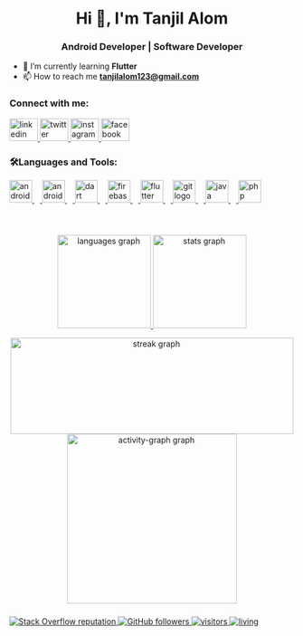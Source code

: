 <h1 align="center">Hi 👋, I'm Tanjil Alom</h1>
<h3 align="center">Android Developer | Software Developer </h3>

- 🌱 I’m currently learning **Flutter**
- 📫 How to reach me **tanjilalom123@gmail.com**

###

<h3 align="left">Connect with me:</h3>

<div align="left">
  <a href="https://www.linkedin.com/in/tanjilalom/" target="_blank"> <img src="https://raw.githubusercontent.com/maurodesouza/profile-readme-generator/master/src/assets/icons/social/linkedin/default.svg" width="50" height="40" alt="linkedin logo"  /> </a>
  <a href="https://twitter.com/tanjilalom123" target="_blank"> <img src="https://raw.githubusercontent.com/maurodesouza/profile-readme-generator/master/src/assets/icons/social/twitter/default.svg" width="50" height="40" alt="twitter logo"  /> </a>
  <a href="https://www.instagram.com/tanjil.alom/" target="_blank"> <img src="https://raw.githubusercontent.com/maurodesouza/profile-readme-generator/master/src/assets/icons/social/instagram/default.svg" width="50" height="40" alt="instagram logo"  /> </a>
  <a href="www.facebook.com/tanjilalom123/" target="_blank"> <img src="https://raw.githubusercontent.com/maurodesouza/profile-readme-generator/master/src/assets/icons/social/facebook/default.svg" width="50" height="40" alt="facebook logo"  /> <a>
</div>

###

<h3 align="left">🛠Languages and Tools:</h3>
<div align="left">
       
  <a href="https://developer.android.com" target="_blank" rel="noreferrer"> <img src="https://cdn.jsdelivr.net/gh/devicons/devicon/icons/android/android-original.svg" height="40" alt="android logo" /> <img width="10" /> </a> 
  <a href="https://developer.android.com/studio" target="_blank" rel="noreferrer"> <img src="https://cdn.jsdelivr.net/gh/devicons/devicon/icons/androidstudio/androidstudio-original.svg" height="40" alt="androidstudio logo" /> <img width="10" /> </a> 
  <a href="https://dart.dev" target="_blank" rel="noreferrer"> <img src="https://cdn.jsdelivr.net/gh/devicons/devicon/icons/dart/dart-original.svg" height="40" alt="dart logo" /> <img width="10" /> </a>
  <a href="https://firebase.google.com" target="_blank" rel="noreferrer"> <img src="https://cdn.jsdelivr.net/gh/devicons/devicon/icons/firebase/firebase-plain.svg" height="40" alt="firebase logo" /> <img width="10" /> </a>
  <a href="https://flutter.dev" target="_blank" rel="noreferrer"> <img src="https://cdn.jsdelivr.net/gh/devicons/devicon/icons/flutter/flutter-original.svg" height="40" alt="flutter logo" /> <img width="10" /> </a>
  <a href="https://git-scm.com" target="_blank" rel="noreferrer"> <img src="https://cdn.jsdelivr.net/gh/devicons/devicon/icons/git/git-original.svg" height="40" alt="git logo" /> <img width="10" /> </a>
  <a href="https://www.java.com" target="_blank" rel="noreferrer"> <img src="https://cdn.jsdelivr.net/gh/devicons/devicon/icons/java/java-original.svg" height="40" alt="java logo" /> <img width="10" /> </a>
  <a href="https://www.php.net" target="_blank" rel="noreferrer"> <img src="https://cdn.jsdelivr.net/gh/devicons/devicon/icons/php/php-original.svg" height="40" alt="php logo" />
</div> <br>

###

<div align="center">
  
  <img src="https://github-readme-stats.vercel.app/api/top-langs?username=tanjilalom&locale=en&layout=compact&card_width=320&langs_count=6&theme=nightowl&order=2" height="165" alt="languages graph"  />
  <img src="https://github-readme-stats.vercel.app/api?username=tanjilalom&show_icons=true&include_all_commits=true&count_private=true&theme=nightowl&locale=en&order=1" height="165" alt="stats graph" />
  
  </div>
  
  <div align="center">
       
  <img src="https://streak-stats.demolab.com?user=tanjilalom&locale=en&mode=daily&theme=nightowl&hide_border=false&border_radius=5&order=3" height="170" width="500" alt="streak graph"  /> <br>
  <img src="https://github-readme-activity-graph.vercel.app/graph?username=tanjilalom&radius=16&theme=material&area=true&order=5&hide_title=false" height="300" alt="activity-graph graph"  />
</div>

###





<!--
<img src="https://raw.githubusercontent.com/tanjilalom/tanjilalom/output/snake.svg" alt="Snake animation" />
<div align="center">
  <img src="https://github-read-medium-git-main.pahlevikun.vercel.app/latest?limit=4&username=tanjilalom&theme=nord" alt="Layout with last medium posts"  />
</div>
<p><img align="left" src="https://github-readme-stats.vercel.app/api/top-langs?username=tanjilalom&theme=nord&show_icons=true&locale=en&layout=compact" alt="tanjilalom" /></p>
<p>&nbsp;<img align="center" src="https://github-readme-stats.vercel.app/api?username=tanjilalom&show_icons=true&locale=en" alt="tanjilalom" /></p> <br> 
-->


<p align="left">
       <a href="https://stackoverflow.com/users/22109115/tanjil-alom">
       <img alt="Stack Overflow reputation" src="https://img.shields.io/stackexchange/stackoverflow/r/19081882?color=orange&label=reputation&logo=stackoverflow">
       </a>
       <a href="https://github.com/tanjilalom?tab=followers">
       <img alt="GitHub followers" src="https://img.shields.io/github/followers/tanjilalom?color=green&logo=github">
       </a>
       <a href="https://github.com/tanjilalom/">
       <img src="https://komarev.com/ghpvc/?username=tanjilalom" alt="visitors" />
       </a>      
       <a href="https://github.com/tanjilalom/">
       <img src="https://img.shields.io/badge/living-Dhaka-ff69b4?username=tanjilalom" alt="living" />
       </a> 
  
<!--   <a href="https://github.com/MafujulHaquePlabon/">
       <img src="https://img.shields.io/badge/projects-12-important?username=MafujulHaquePlabon" alt="projects" />
       </a>  -->
  </p>
